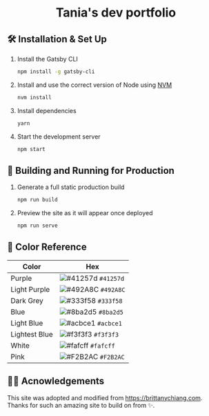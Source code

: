 <div align="center">
  <!-- <img alt="Logo" src="https://raw.githubusercontent.com/trallard/v4/master/src/images/logo.png" width="100" /> -->
</div>
<h1 align="center">
  Tania's dev portfolio
</h1>

<!-- ![demo](https://raw.githubusercontent.com/trallard/v4/master/src/images/demo.png) -->

## 🛠 Installation & Set Up

1. Install the Gatsby CLI

   ```sh
   npm install -g gatsby-cli
   ```

2. Install and use the correct version of Node using [NVM](https://github.com/nvm-sh/nvm)

   ```sh
   nvm install
   ```

3. Install dependencies

   ```sh
   yarn
   ```

4. Start the development server

   ```sh
   npm start
   ```

## 🚀 Building and Running for Production

1. Generate a full static production build

   ```sh
   npm run build
   ```

1. Preview the site as it will appear once deployed

   ```sh
   npm run serve
   ```

## 🎨 Color Reference

| Color         | Hex                                                                |
| ------------- | ------------------------------------------------------------------ |
| Purple        | ![#41257d](https://via.placeholder.com/10/41257d?text=+) `#41257d` |
| Light Purple  | ![#492A8C](https://via.placeholder.com/10/492A8C?text=+) `#492A8C` |
| Dark Grey     | ![#333f58](https://via.placeholder.com/10/333f58?text=+) `#333f58` |
| Blue          | ![#8ba2d5](https://via.placeholder.com/10/8ba2d5?text=+) `#8ba2d5` |
| Light Blue    | ![#acbce1](https://via.placeholder.com/10/acbce1?text=+) `#acbce1` |
| Lightest Blue | ![#f3f3f3](https://via.placeholder.com/10/f3f3f3?text=+) `#f3f3f3` |
| White         | ![#fafcff](https://via.placeholder.com/10/fafcff?text=+) `#fafcff` |
| Pink          | ![#F2B2AC](https://via.placeholder.com/10/F2B2AC?text=+) `#F2B2AC` |

## 🙏🏼 Acnowledgements

This site was adopted and modified from https://brittanychiang.com. Thanks for such an amazing site to build on from ✨.
